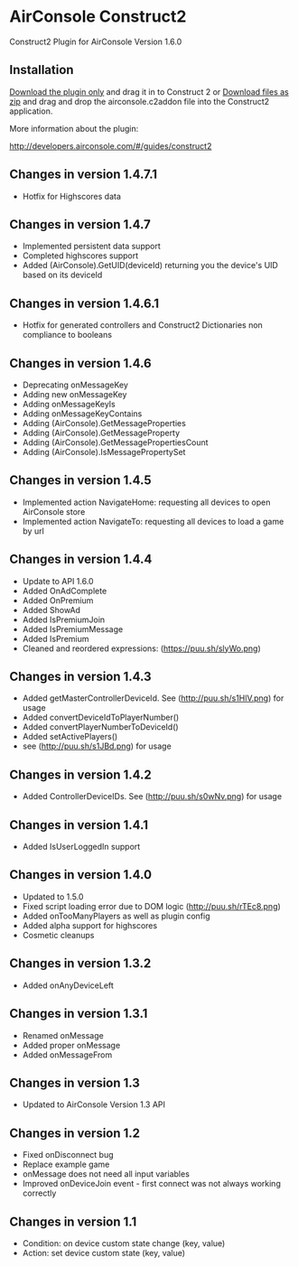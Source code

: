 # AirConsole Construct2
Construct2 Plugin for AirConsole Version 1.6.0

## Installation
[Download the plugin only](airconsole.c2addon) and drag it in to Construct 2 or
[Download files as zip](../../archive/master.zip) and drag and drop the airconsole.c2addon file into the Construct2 application.

More information about the plugin:

http://developers.airconsole.com/#/guides/construct2

## Changes in version 1.4.7.1
* Hotfix for Highscores data

## Changes in version 1.4.7
* Implemented persistent data support
* Completed highscores support
* Added (AirConsole).GetUID(deviceId) returning you the device's UID based on its deviceId

## Changes in version 1.4.6.1
* Hotfix for generated controllers and Construct2 Dictionaries 
non compliance to booleans

## Changes in version 1.4.6
* Deprecating onMessageKey
* Adding new onMessageKey
* Adding onMessageKeyIs
* Adding onMessageKeyContains
* Adding (AirConsole).GetMessageProperties
* Adding (AirConsole).GetMessageProperty
* Adding (AirConsole).GetMessagePropertiesCount
* Adding (AirConsole).IsMessagePropertySet

## Changes in version 1.4.5
* Implemented action NavigateHome: requesting all devices to open AirConsole store
* Implemented action NavigateTo: requesting all devices to load a game by url

## Changes in version 1.4.4
* Update to API 1.6.0
* Added OnAdComplete
* Added OnPremium
* Added ShowAd
* Added IsPremiumJoin
* Added IsPremiumMessage
* Added IsPremium
* Cleaned and reordered expressions: (https://puu.sh/slyWo.png)

## Changes in version 1.4.3
* Added getMasterControllerDeviceId. See (http://puu.sh/s1HlV.png) for usage
* Added convertDeviceIdToPlayerNumber()
* Added convertPlayerNumberToDeviceId()
* Added setActivePlayers()
* see (http://puu.sh/s1JBd.png) for usage

## Changes in version 1.4.2
* Added ControllerDeviceIDs. See (http://puu.sh/s0wNv.png) for usage

## Changes in version 1.4.1
* Added IsUserLoggedIn support

## Changes in version 1.4.0
* Updated to 1.5.0
* Fixed script loading error due to DOM logic (http://puu.sh/rTEc8.png)
* Added onTooManyPlayers as well as plugin config
* Added alpha support for highscores
* Cosmetic cleanups

## Changes in version 1.3.2
* Added onAnyDeviceLeft

## Changes in version 1.3.1
* Renamed onMessage
* Added proper onMessage
* Added onMessageFrom

## Changes in version 1.3
* Updated to AirConsole Version 1.3 API

## Changes in version 1.2
* Fixed onDisconnect bug
* Replace example game
* onMessage does not need all input variables
* Improved onDeviceJoin event - first connect was not always working correctly

## Changes in version 1.1
* Condition: on device custom state change (key, value)
* Action: set device custom state (key, value)

